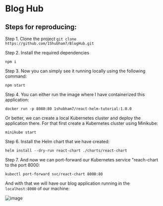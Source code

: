 # Blog Hub


## Steps for reproducing:

Step 1. Clone the project
`
git clone https://github.com/1Shubham7/BlogHub.git
`

Step 2. Install the required dependencies

`npm i`

Step 3. Now you can simply see it running locally using the following command:

`npm start`

Step 4. You can either run the image where I have containerized this application:

`docker run -p 8080:80 1shubham7/react-helm-tutorial:1.0.0`

Or better, we can create a local Kubernetes cluster and deploy the application there. For that first create a Kubernetes cluster using Minikube:

`minikube start`

Step 6. Install the Helm chart that we have created:

`helm install --dry-run react-chart ./charts/react-chart`

Step 7. And now we can port-forward our Kubernetes service "reach-chart to the port 8000:

`kubectl port-forward svc/react-chart 8000:80`

And with that we will have our blog application running in the `localhost:8000` of our machine:

![image](https://github.com/1Shubham7/BlogHub/assets/116020663/423ea939-8090-4ace-a237-2c0db2a6c841)
